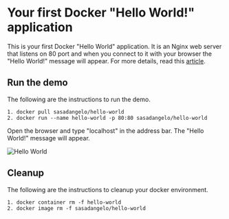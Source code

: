 # Your first Docker "Hello World!" application

This is your first Docker "Hello World" application. It is an Nginx web server that listens on 80 port and when you connect to it with your browser the "Hello World!" message will appear. For more details, read this [article](http://code4projects.altervista.org/getting-started-with-docker/).

## Run the demo

The following are the instructions to run the demo.

```
1. docker pull sasadangelo/hello-world
2. docker run --name hello-world -p 80:80 sasadangelo/hello-world
```

Open the browser and type "localhost" in the address bar. The "Hello World!" message will appear.

![Hello World](http://code4projects.altervista.org/wp-content/uploads/2018/06/DockerHelloWorld.jpg)

## Cleanup

The following are the instructions to cleanup your docker environment.

```
1. docker container rm -f hello-world
2. docker image rm -f sasadangelo/hello-world
```
